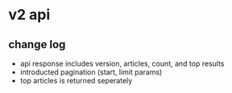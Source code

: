 # v2 api

## change log
- api response includes version, articles, count, and top results
- introducted pagination (start, limit params)
- top articles is returned seperately
